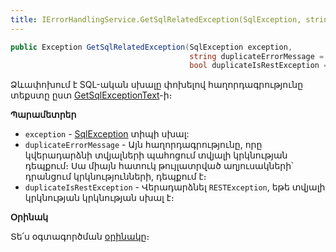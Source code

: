 ```yaml
---
title: IErrorHandlingService.GetSqlRelatedException(SqlException, string, bool) մեթոդ
---
```


```c#           
public Exception GetSqlRelatedException(SqlException exception, 
                                        string duplicateErrorMessage = "", 
                                        bool duplicateIsRestException = false)
```

Ձևափոխում է SQL-ական սխալը փոխելով հաղորդագրությունը տեքստը ըստ [GetSqlExceptionText](#getsqlexceptiontext)-ի։

**Պարամետրեր**

* `exception` - [SqlException](https://learn.microsoft.com/en-us/dotnet/api/microsoft.data.sqlclient.sqlexception) տիպի սխալ:
* `duplicateErrorMessage` - Այն հաղորդագրությունը, որը կվերադարձնի տվյալների պահոցում տվյալի կրկնության դեպքում։
  Սա միայն հատուկ թույլատրված աղյուսակների՝ դրանցում կրկնությունների, դեպքում է։
* `duplicateIsRestException` - Վերադարձնել `RESTException`, եթե տվյալի կրկնության կրկնության սխալ է։

**Օրինակ**

Տե՛ս օգտագործման [օրինակը](../../examples/IErrorHandlingService.md#օրինակ-2)։
